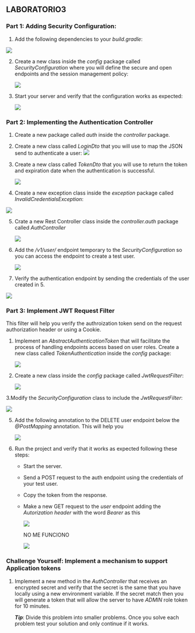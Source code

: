## LABORATORIO3



### Part 1: Adding Security Configuration:

1. Add the following dependencies to your *build.gradle*:
  
  ![](img/1.JPG)
  
2. Create a new class inside the *config* package called *SecurityConfiguration* where you will define the secure and
   open endpoints and the session management policy:

     ![](img/2.JPG)
     
3. Start your server and verify that the configuration works as expected:

   ![](img/3.JPG)

### Part 2: Implementing the Authentication Controller

1. Create a new package called *auth* inside the *controller* package.
2. Create a new class called *LoginDto* that you will use to map the JSON send to authenticate a user:
   ![](img/4.JPG)
3. Create a new class called *TokenDto* that you will use to return the token and expiration date when the
   authentication is successful.

   ![](img/5.JPG)
   
4. Create a new exception class inside the *exception* package called *InvalidCredentialsException*:
   
 ![](img/15.JPG)

5. Crate a new Rest Controller class inside the *controller.auth* package called *AuthController*

   ![](img/6.JPG)
   
6. Add the */v1/user/* endpoint temporary to the *SecurityConfiguration* so you can access the endpoint to create a test
   user.
   
   ![](img/7.JPG)
   
7. Verify the authentication endpoint by sending the credentials of the user created in 5.

![](img/8.JPG)

### Part 3: Implement JWT Request Filter

This filter will help you verify the authroization token send on the request authorization header or using a Cookie.

1. Implement an *AbstractAuthenticationToken* that will facilitate the process of handling endpoints access based on
   user roles. Create a new class called *TokenAuthentication* inside the *config* package:

   ![](img/9.JPG)
   
2. Create a new class inside the *config* package called *JwtRequestFilter*:

   ![](img/10.JPG)
   
3.Modify the *SecurityConfiguration* class to include the *JwtRequestFilter*:

![](img/11.JPG)

5. Add the following annotation to the DELETE user endpoint below the *@PostMapping* annotation. This will help you
   
   ![](img/12.JPG)
   
6. Run the project and verify that it works as expected following these steps:
   * Start the server.
   * Send a POST request to the auth endpoint using the credentials of your test user.
   * Copy the token from the response.
   * Make a new GET request to the *user* endpoint adding the *Autorization header* with the word *Bearer* as this
     
     ![](img/13.JPG)
     
     NO ME FUNCIONO
     
     ![](img/14.JPG)
     
     
### Challenge Yourself: Implement a mechanism to support Application tokens

1. Implement a new method in the *AuthController* that receives an encrypted secret and verify that the secret is the
   same that you have locally using a new environment variable. If the secret match then you will generate a token that
   will allow the server to have *ADMIN* role token for 10 minutes.

   ***Tip***: Divide this problem into smaller problems. Once you solve each problem test your solution and only continue
   if it works.

    


